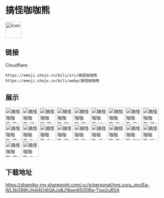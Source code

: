 # 搞怪咖咖熊
<img src="https://emoji.shojo.cn/bili/src/搞怪咖咖熊/icon.png" width="50" height="50" alt="icon">

## 链接
Cloudflare:
```
https://emoji.shojo.cn/bili/src/搞怪咖咖熊
https://emoji.shojo.cn/bili/webp/搞怪咖咖熊
```
## 展示
<img src="https://emoji.shojo.cn/bili/src/搞怪咖咖熊/搞怪咖咖熊-赞.png" width="50" height="50" alt="搞怪咖咖熊-赞">
<img src="https://emoji.shojo.cn/bili/src/搞怪咖咖熊/搞怪咖咖熊-吃惊.png" width="50" height="50" alt="搞怪咖咖熊-吃惊">
<img src="https://emoji.shojo.cn/bili/src/搞怪咖咖熊/搞怪咖咖熊-笋.png" width="50" height="50" alt="搞怪咖咖熊-笋">
<img src="https://emoji.shojo.cn/bili/src/搞怪咖咖熊/搞怪咖咖熊-超气.png" width="50" height="50" alt="搞怪咖咖熊-超气">
<img src="https://emoji.shojo.cn/bili/src/搞怪咖咖熊/搞怪咖咖熊-超爱.png" width="50" height="50" alt="搞怪咖咖熊-超爱">
<img src="https://emoji.shojo.cn/bili/src/搞怪咖咖熊/搞怪咖咖熊-Hi.png" width="50" height="50" alt="搞怪咖咖熊-Hi">
<img src="https://emoji.shojo.cn/bili/src/搞怪咖咖熊/搞怪咖咖熊-我刀呢.png" width="50" height="50" alt="搞怪咖咖熊-我刀呢">
<img src="https://emoji.shojo.cn/bili/src/搞怪咖咖熊/搞怪咖咖熊-汗.png" width="50" height="50" alt="搞怪咖咖熊-汗">
<img src="https://emoji.shojo.cn/bili/src/搞怪咖咖熊/搞怪咖咖熊-佛系.png" width="50" height="50" alt="搞怪咖咖熊-佛系">
<img src="https://emoji.shojo.cn/bili/src/搞怪咖咖熊/搞怪咖咖熊-菜.png" width="50" height="50" alt="搞怪咖咖熊-菜">
<img src="https://emoji.shojo.cn/bili/src/搞怪咖咖熊/搞怪咖咖熊-你来啊.png" width="50" height="50" alt="搞怪咖咖熊-你来啊">
<img src="https://emoji.shojo.cn/bili/src/搞怪咖咖熊/搞怪咖咖熊-你再说一遍.png" width="50" height="50" alt="搞怪咖咖熊-你再说一遍">
<img src="https://emoji.shojo.cn/bili/src/搞怪咖咖熊/搞怪咖咖熊-困.png" width="50" height="50" alt="搞怪咖咖熊-困">
<img src="https://emoji.shojo.cn/bili/src/搞怪咖咖熊/搞怪咖咖熊-无语了.png" width="50" height="50" alt="搞怪咖咖熊-无语了">
<img src="https://emoji.shojo.cn/bili/src/搞怪咖咖熊/搞怪咖咖熊-学废了.png" width="50" height="50" alt="搞怪咖咖熊-学废了">
<img src="https://emoji.shojo.cn/bili/src/搞怪咖咖熊/搞怪咖咖熊-意不意外.png" width="50" height="50" alt="搞怪咖咖熊-意不意外">
<img src="https://emoji.shojo.cn/bili/src/搞怪咖咖熊/搞怪咖咖熊-OK.png" width="50" height="50" alt="搞怪咖咖熊-OK">
<img src="https://emoji.shojo.cn/bili/src/搞怪咖咖熊/搞怪咖咖熊-冒火.png" width="50" height="50" alt="搞怪咖咖熊-冒火">
<img src="https://emoji.shojo.cn/bili/src/搞怪咖咖熊/搞怪咖咖熊-满脸问号.png" width="50" height="50" alt="搞怪咖咖熊-满脸问号">
<img src="https://emoji.shojo.cn/bili/src/搞怪咖咖熊/搞怪咖咖熊-你是猪吗.png" width="50" height="50" alt="搞怪咖咖熊-你是猪吗">

## 下载地址

https://shamiko-my.sharepoint.com/:u:/g/personal/img_yuru_pro/Ea-WL5kGR8hJh4l4O4tQAJgBJ16am65059lp-Tiop2uRSA